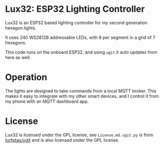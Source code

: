 # Lux32: ESP32 Lighting Controller
Lux32 is an ESP32 based lighting controller for my second generation hexagon lights.

It uses 240 WS2812B addressable LEDs, with 8 per segment in a grid of 7 hexagons.

This code runs on the onboard ESP32, and using `ugit` it auto updates from here as well.

# Operation

The lights are designed to take commands from a local MQTT broker. This makes it easy to integrate with my other smart devices, and I control it from my phone with an MQTT dashboard app.


# License
Lux32 is licensed under the GPL license, see `License.md`.
`ugit.py` is from [turfptax/ugit](https://github.com/turfptax/ugit) and is also licensed under the GPL license.